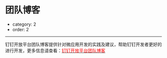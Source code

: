 
# 团队博客
- category: 2
- order: 2
---


钉钉开放平台团队博客提供针对微应用开发的实践及建议，帮助钉钉开发者更好的进行开发，更多信息请查看：[<font color=red>钉钉开放平台团队博客</font>](http://ddtalk.github.io/blog/)
